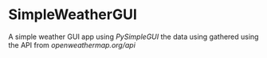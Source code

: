 # SimpleWeatherGUI
A simple weather GUI app using *PySimpleGUI*
the data using gathered using the API from *openweathermap.org/api*
